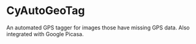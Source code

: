 CyAutoGeoTag
============

An automated GPS tagger for images those have missing GPS data. Also integrated with Google Picasa.
